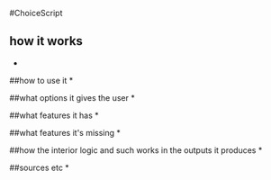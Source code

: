 #ChoiceScript

## how it works
*

##how to use it
*

##what options it gives the user
*

##what features it has
*

##what features it's missing
*

##how the interior logic and such works in the outputs it produces
*

##sources etc
*
